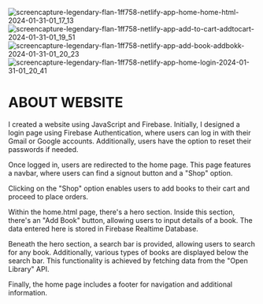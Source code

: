 ![screencapture-legendary-flan-1ff758-netlify-app-home-home-html-2024-01-31-01_17_13](https://github.com/DuresameenShafi/Book-library-with-JS-and-firebase/assets/141540265/06f5dfe7-953d-4402-9014-4e44336f3e85)
![screencapture-legendary-flan-1ff758-netlify-app-add-to-cart-addtocart-2024-01-31-01_19_51](https://github.com/DuresameenShafi/Book-library-with-JS-and-firebase/assets/141540265/5ab2216e-981a-4cc7-9801-b5694c0b7ed8)
![screencapture-legendary-flan-1ff758-netlify-app-add-book-addbokk-2024-01-31-01_20_23](https://github.com/DuresameenShafi/Book-library-with-JS-and-firebase/assets/141540265/c8215150-a782-4477-8ede-136216831048)
![screencapture-legendary-flan-1ff758-netlify-app-home-login-2024-01-31-01_20_41](https://github.com/DuresameenShafi/Book-library-with-JS-and-firebase/assets/141540265/6a6be740-8492-4a2e-bc56-7fa83378d48e)


# ABOUT WEBSITE

I created a website using JavaScript and Firebase. Initially, I designed a login page using Firebase Authentication, where users can log in with their Gmail or Google accounts.
Additionally, users have the option to reset their passwords if needed.

Once logged in, users are redirected to the home page. This page features a navbar, where users can find a signout button and a "Shop" option.

Clicking on the "Shop" option enables users to add books to their cart and proceed to place orders.

Within the home.html page, there's a hero section. Inside this section, there's an "Add Book" button, allowing users to input details of a book. The data entered here is stored 
in Firebase Realtime Database.

Beneath the hero section, a search bar is provided, allowing users to search for any book. Additionally, various types of books are displayed below the search bar. 
This functionality is achieved by fetching data from the "Open Library" API.

Finally, the home page includes a footer for navigation and additional information.

